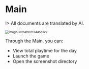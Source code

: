 # Main

!> All documents are translated by AI.

<img src="./assets/image-20241102134455129.png" alt="image-20241102134455129" style="zoom:67%;" />

Through the Main, you can:

* View total playtime for the day
* Launch the game
* Open the screenshot directory
